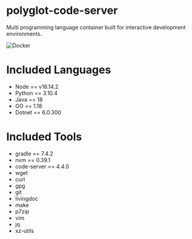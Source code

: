 # polyglot-code-server

Multi programming language container built for interactive development environments.

![Docker](https://github.com/jpwhite3/polyglot-code-server/workflows/Docker/badge.svg)

# Included Languages

- Node == v16.14.2
- Python == 3.10.4
- Java == 18
- GO == 1.18
- Dotnet == 6.0.300

# Included Tools

- gradle == 7.4.2
- nvm == 0.39.1
- code-server == 4.4.0
- wget
- curl
- gpg
- git
- livingdoc
- make
- p7zip
- vim
- jq
- xz-utils
